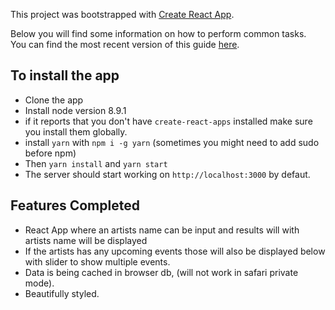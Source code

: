 This project was bootstrapped with [Create React App](https://github.com/facebookincubator/create-react-app).

Below you will find some information on how to perform common tasks.<br>
You can find the most recent version of this guide [here](https://github.com/facebookincubator/create-react-app/blob/master/packages/react-scripts/template/README.md).

## To install the app 
- Clone the app
- Install node version 8.9.1
- if it reports that you don't have `create-react-apps` installed make sure you install them globally.
- install `yarn` with `npm i -g yarn` (sometimes you might need to add sudo before npm)
- Then `yarn install` and `yarn start`
- The server should start working on `http://localhost:3000` by defaut.

## Features Completed
- React App where an artists name can be input and results will with artists name will be displayed
- If the artists has any upcoming events those will also be displayed below with slider to show multiple events.
- Data is being cached in browser db, (will not work in safari private mode).
- Beautifully styled.
